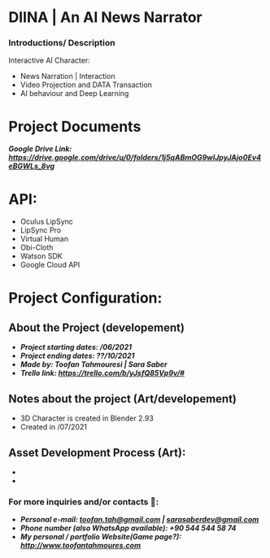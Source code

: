 # DIINA  | An AI News Narrator

### Introductions/ Description
Interactive AI Character:
- News Narration | Interaction
- Video Projection and DATA Transaction
- AI behaviour and Deep Learning
# Project Documents
***Google Drive Link: https://drive.google.com/drive/u/0/folders/1j5qABmOG9wIJpyJAjo0Ev4eBGWLs_8vg***

# API:
- Oculus LipSync
- LipSync Pro
- Virtual Human
- Obi-Cloth
- Watson SDK
- Google Cloud API 

# Project Configuration:




## About the Project (developement)
- ***Project starting dates: /06/2021***
- ***Project ending dates: ??/10/2021***
- ***Made by: Toofan Tahmouresi | Sara Saber***
- ***Trello link: https://trello.com/b/yJsfQ85Vp9v/#***

## Notes about the project (Art/developement)
- 3D Character is created in Blender 2.93 
- Created in /07/2021
## Asset Development Process (Art):
-
-


### For more inquiries and/or contacts  🔽: 
 - ***Personal e-mail: toofan.tah@gmail.com | sarasaberdev@gmail.com***
 - ***Phone number (also WhatsApp available): +90 544 544 58 74***
 - ***My personal / portfolio Website(Game page?): http://www.toofantahmoures.com***
